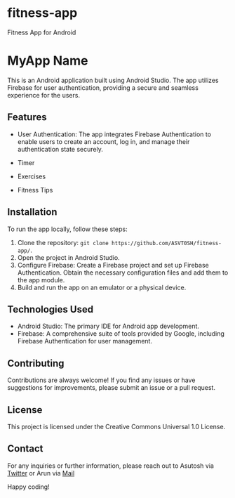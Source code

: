 # fitness-app
Fitness App for Android
# MyApp Name

This is an Android application built using Android Studio. The app utilizes Firebase for user authentication, providing a secure and seamless experience for the users.

## Features

- User Authentication: The app integrates Firebase Authentication to enable users to create an account, log in, and manage their authentication state securely.

- Timer
- Exercises
- Fitness Tips

## Installation

To run the app locally, follow these steps:

1. Clone the repository: `git clone https://github.com/ASVT0SH/fitness-app/`.
2. Open the project in Android Studio.
3. Configure Firebase: Create a Firebase project and set up Firebase Authentication. Obtain the necessary configuration files and add them to the app module.
4. Build and run the app on an emulator or a physical device.

## Technologies Used

- Android Studio: The primary IDE for Android app development.
- Firebase: A comprehensive suite of tools provided by Google, including Firebase Authentication for user management.


## Contributing

Contributions are always welcome! If you find any issues or have suggestions for improvements, please submit an issue or a pull request.

## License

This project is licensed under the Creative Commons Universal 1.0 License.

## Contact

For any inquiries or further information, please reach out to Asutosh via [Twitter](https://twitter.com/imasutosh1)
or Arun via [Mail](mailto:arunnimi2001@gmail.com)

Happy coding!
